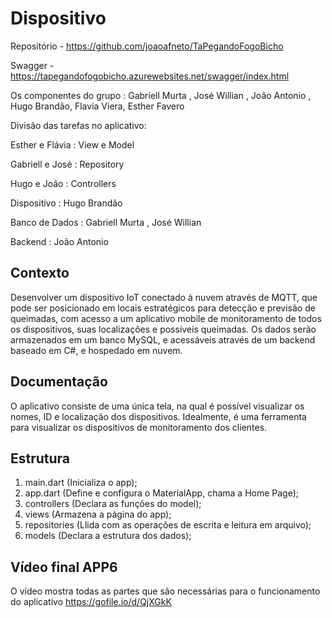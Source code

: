 # Dispositivo

Repositório - https://github.com/joaoafneto/TaPegandoFogoBicho

Swagger - https://tapegandofogobicho.azurewebsites.net/swagger/index.html

Os componentes do grupo : Gabriell Murta , José Willian , João Antonio , Hugo Brandão, Flavia Viera, Esther Favero

Divisão das tarefas no aplicativo:

Esther e Flávia : View e Model 

Gabriell e José : Repository 

Hugo e João : Controllers


Dispositivo : Hugo Brandão

Banco de Dados : Gabriell Murta , José Willian

Backend : João Antonio

## Contexto

Desenvolver um dispositivo IoT conectado à nuvem através de MQTT, que pode ser posicionado em locais estratégicos para detecção e previsão de queimadas, com acesso a um aplicativo mobile de monitoramento de todos os dispositivos, suas localizações e possíveis queimadas. Os dados serão armazenados em um banco MySQL, e acessáveis através de um backend baseado em C#, e hospedado em nuvem.

## Documentação

O aplicativo consiste de uma única tela, na qual é possível visualizar os nomes, ID e localização dos dispositivos. Idealmente, é uma ferramenta para visualizar os dispositivos de monitoramento dos clientes.

## Estrutura
1. main.dart (Inicializa o app);
2. app.dart (Define e configura o MaterialApp, chama a Home Page);
3. controllers (Declara as funções do model);
4. views (Armazena a página do app);
5. repositories (Llida com as operações de escrita e leitura em arquivo);
6. models (Declara a estrutura dos dados);

## Vídeo final APP6

O vídeo mostra todas as partes que são necessárias para o funcionamento do aplicativo
https://gofile.io/d/QjXGkK
